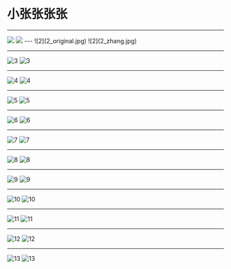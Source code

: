 # 小张张张张

---
<!--
![1](1_original.jpg)
![1](1_zhang.jpg)
-->
<div style="display:inline-block;">
  <img src="1_original.jpg"></img>
  <img src="1_zhang.jpg"></img>
</div>
---
![2](2_original.jpg)
![2](2_zhang.jpg)

---
![3](3_original.jpg)
![3](3_zhang.jpg)

---
![4](4_original.jpg)
![4](4_zhang.jpg)

---
![5](5_original.jpg)
![5](5_zhang.jpg)

---
![6](6_original.jpg)
![6](6_zhang.jpg)

---
![7](7_original.jpg)
![7](7_zhang.jpg)

---
![8](8_original.jpg)
![8](8_zhang.jpg)

---
![9](9_original.jpg)
![9](9_zhang.jpg)

---
![10](10_original.jpg)
![10](10_zhang.jpg)

---
![11](11_original.jpg)
![11](11_zhang.jpg)

---
![12](12_original.jpg)
![12](12_zhang.jpg)

---
![13](13_original.jpg)
![13](13_zhang.jpg)
